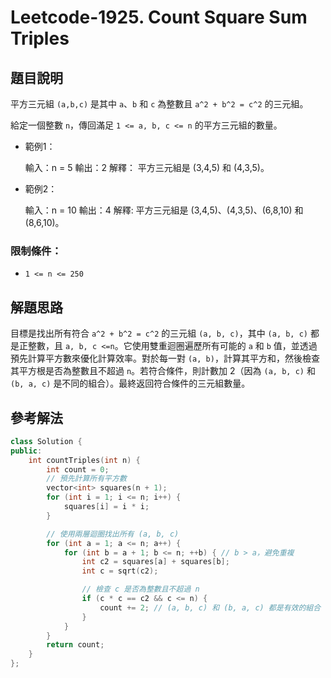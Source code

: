 
# Leetcode-1925. Count Square Sum Triples
## 題目說明
平方三元組 `(a,b,c)` 是其中 `a`、`b` 和 `c` 為整數且 `a^2 + b^2 = c^2` 的三元組。

給定一個整數 `n`，傳回滿足 `1 <= a, b, c <= n` 的平方三元組的數量。

- 範例1：

    輸入：n = 5
    輸出：2
    解釋： 平方三元組是 (3,4,5) 和 (4,3,5)。

- 範例2：

    輸入：n = 10
    輸出：4
    解釋: 平方三元組是 (3,4,5)、(4,3,5)、(6,8,10) 和 (8,6,10)。

### 限制條件：
- `1 <= n <= 250`

## 解題思路
目標是找出所有符合 `a^2 + b^2 = c^2` 的三元組 `(a, b, c)`，其中 `(a, b, c)` 都是正整數，且 `a, b, c <=n`。它使用雙重迴圈遍歷所有可能的 `a` 和 `b` 值，並透過預先計算平方數來優化計算效率。對於每一對 `(a, b)`，計算其平方和，然後檢查其平方根是否為整數且不超過 `n`。若符合條件，則計數加 2（因為 `(a, b, c)` 和 `(b, a, c)` 是不同的組合）。最終返回符合條件的三元組數量。

## 參考解法
```cpp title="C++" showLineNumbers
class Solution {
public:
    int countTriples(int n) {
        int count = 0;
        // 預先計算所有平方數
        vector<int> squares(n + 1);
        for (int i = 1; i <= n; i++) {
            squares[i] = i * i;
        }

        // 使用兩層迴圈找出所有 (a, b, c)
        for (int a = 1; a <= n; a++) {
            for (int b = a + 1; b <= n; ++b) { // b > a，避免重複
                int c2 = squares[a] + squares[b];
                int c = sqrt(c2);

                // 檢查 c 是否為整數且不超過 n
                if (c * c == c2 && c <= n) {
                    count += 2; // (a, b, c) 和 (b, a, c) 都是有效的組合
                }
            }
        }
        return count;
    }
};
```
